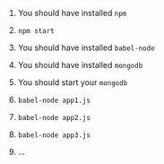 1. You should have installed `npm`

2. `npm start`

3. You should have installed `babel-node`

4. You should have installed `mongodb`

5. You should start your `mongodb`

6. `babel-node app1.js`

7. `babel-node app2.js`

8. `babel-node app3.js`

9. ...
